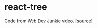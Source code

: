 # react-tree

Code from Web Dev Junkie video. [[source](https://www.youtube.com/watch?v=ixgxx_um8r8)]
